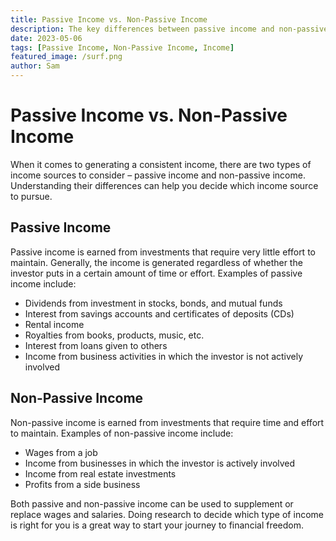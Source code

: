 ```yaml
---
title: Passive Income vs. Non-Passive Income
description: The key differences between passive income and non-passive income sources of income.
date: 2023-05-06
tags: [Passive Income, Non-Passive Income, Income]
featured_image: /surf.png
author: Sam
---
```



# Passive Income vs. Non-Passive Income

When it comes to generating a consistent income, there are two types of income sources to consider – passive income and non-passive income. Understanding their differences can help you decide which income source to pursue. 

## Passive Income

Passive income is earned from investments that require very little effort to maintain. Generally, the income is generated regardless of whether the investor puts in a certain amount of time or effort. Examples of passive income include:

* Dividends from investment in stocks, bonds, and mutual funds
* Interest from savings accounts and certificates of deposits (CDs)
* Rental income 
* Royalties from books, products, music, etc.
* Interest from loans given to others
* Income from business activities in which the investor is not actively involved 

## Non-Passive Income

Non-passive income is earned from investments that require time and effort to maintain. Examples of non-passive income include: 

* Wages from a job
* Income from businesses in which the investor is actively involved 
* Income from real estate investments 
* Profits from a side business

Both passive and non-passive income can be used to supplement or replace wages and salaries. Doing research to decide which type of income is right for you is a great way to start your journey to financial freedom.